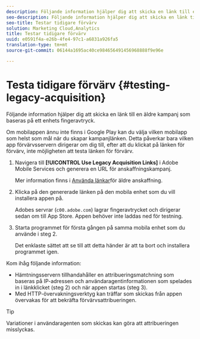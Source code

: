 ```yaml
---
description: Följande information hjälper dig att skicka en länk till en äldre kampanj som baseras på ett enhets fingeravtryck.
seo-description: Följande information hjälper dig att skicka en länk till en äldre kampanj som baseras på ett enhets fingeravtryck.
seo-title: Testar tidigare förvärv
solution: Marketing Cloud,Analytics
title: Testar tidigare förvärv
uuid: e0591f4a-e26b-4fe4-97c1-a6831a926fa5
translation-type: tm+mt
source-git-commit: 06144a1695ac40ce984656491456968888f9e96e

---
```



# Testa tidigare förvärv {#testing-legacy-acquisition}

Följande information hjälper dig att skicka en länk till en äldre kampanj som baseras på ett enhets fingeravtryck.

Om mobilappen ännu inte finns i Google Play kan du välja vilken mobilapp som helst som mål när du skapar kampanjlänken. Detta påverkar bara vilken app förvärvsservern dirigerar om dig till, efter att du klickat på länken för förvärv, inte möjligheten att testa länken för förvärv.

1. Navigera till **[!UICONTROL Use Legacy Acquisition Links]** i Adobe Mobile Services och generera en URL för anskaffningskampanj.

   Mer information finns i [Använda länkar](/help/using/acquisition-main/c-marketing-links-builder/t-create-edit-adobe-links/c-use-legacy-acquisition-links/c-use-legacy-acquisition-links.md)för äldre anskaffning.

1. Klicka på den genererade länken på den mobila enhet som du vill installera appen på.

   Adobes servrar (`c00.adobe.com`) lagrar fingeravtrycket och dirigerar sedan om till App Store. Appen behöver inte laddas ned för testning.

1. Starta programmet för första gången på samma mobila enhet som du använde i steg 2.

   Det enklaste sättet att se till att detta händer är att ta bort och installera programmet igen.

Kom ihåg följande information:

* Hämtningsservern tillhandahåller en attribueringsmatchning som baseras på IP-adressen och användaragentinformationen som spelades in i länkklicket (steg 2) och när appen startas (steg 3).
* Med HTTP-övervakningsverktyg kan träffar som skickas från appen övervakas för att bekräfta förvärvsattribueringen.

>[!TIP]
>
>Variationer i användaragenten som skickas kan göra att attribueringen misslyckas.
